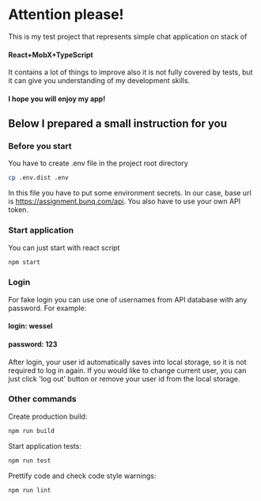 # Attention please!

This is my test project that represents simple chat application on stack of 
#### React+MobX+TypeScript

It contains a lot of things to improve also it is not fully covered by tests, but it can give you 
understanding of my development skills. 

#### I hope you will enjoy my app!

## Below I prepared a small instruction for you

### Before you start
You have to create .env file in the project root directory
```bash
cp .env.dist .env
```
In this file you have to put some environment secrets.
In our case, base url is https://assignment.bunq.com/api.
You also have to use your own API token.

### Start application
You can just start with react script
```bash
npm start
```

### Login
For fake login you can use one of usernames from API database with any password.
For example:

#### login: wessel

#### password: 123

After login, your user id automatically saves into local storage, so it is not
required to log in again. If you would like to change current user, you can just click
'log out' button or remove your user id from the local storage.

### Other commands
Create production build:
```bash
npm run build
```
Start application tests:
```bash
npm run test 
```
Prettify code and check code style warnings:
```bash
npm run lint
```


